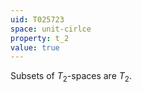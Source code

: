 ```yaml
---
uid: T025723
space: unit-cirlce
property: t_2
value: true
---
```

Subsets of $T_2$-spaces are $T_2$.

